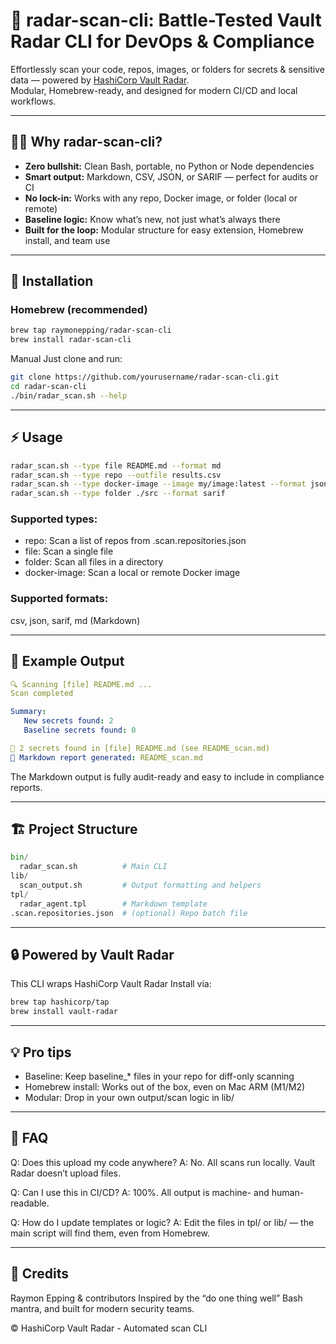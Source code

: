 # 🚨 radar-scan-cli: Battle-Tested Vault Radar CLI for DevOps & Compliance

Effortlessly scan your code, repos, images, or folders for secrets & sensitive data — powered by [HashiCorp Vault Radar](https://developer.hashicorp.com/vault/docs/radar).  
Modular, Homebrew-ready, and designed for modern CI/CD and local workflows.

---

## 🧑‍💻 Why radar-scan-cli?

- **Zero bullshit:** Clean Bash, portable, no Python or Node dependencies
- **Smart output:** Markdown, CSV, JSON, or SARIF — perfect for audits or CI
- **No lock-in:** Works with any repo, Docker image, or folder (local or remote)
- **Baseline logic:** Know what’s new, not just what’s always there
- **Built for the loop:** Modular structure for easy extension, Homebrew install, and team use

---

## 🚀 Installation

### Homebrew (recommended)

```bash
brew tap raymonepping/radar-scan-cli
brew install radar-scan-cli
```

Manual
Just clone and run:

```bash
git clone https://github.com/yourusername/radar-scan-cli.git
cd radar-scan-cli
./bin/radar_scan.sh --help
```
---

## ⚡️ Usage

```bash
radar_scan.sh --type file README.md --format md
radar_scan.sh --type repo --outfile results.csv
radar_scan.sh --type docker-image --image my/image:latest --format json
radar_scan.sh --type folder ./src --format sarif
```

### Supported types:

- repo: Scan a list of repos from .scan.repositories.json
- file: Scan a single file
- folder: Scan all files in a directory
- docker-image: Scan a local or remote Docker image

### Supported formats:

csv, json, sarif, md (Markdown)

---

## 📝 Example Output

```yaml
🔍 Scanning [file] README.md ...
Scan completed

Summary:
   New secrets found: 2
   Baseline secrets found: 0

🛑 2 secrets found in [file] README.md (see README_scan.md)
📝 Markdown report generated: README_scan.md
```
The Markdown output is fully audit-ready and easy to include in compliance reports.

---

## 🏗️ Project Structure
```python
bin/
  radar_scan.sh          # Main CLI
lib/
  scan_output.sh         # Output formatting and helpers
tpl/
  radar_agent.tpl        # Markdown template
.scan.repositories.json  # (optional) Repo batch file
```
---
## 🔒 Powered by Vault Radar

This CLI wraps HashiCorp Vault Radar
Install via:

```bash
brew tap hashicorp/tap
brew install vault-radar
```
---
## 💡 Pro tips
- Baseline: Keep baseline_* files in your repo for diff-only scanning
- Homebrew install: Works out of the box, even on Mac ARM (M1/M2)
- Modular: Drop in your own output/scan logic in lib/

---

## 🙋 FAQ

Q: Does this upload my code anywhere?
A: No. All scans run locally. Vault Radar doesn’t upload files.

Q: Can I use this in CI/CD?
A: 100%. All output is machine- and human-readable.

Q: How do I update templates or logic?
A: Edit the files in tpl/ or lib/ — the main script will find them, even from Homebrew.

---

## 🤖 Credits
Raymon Epping & contributors
Inspired by the “do one thing well” Bash mantra, and built for modern security teams.

© HashiCorp Vault Radar - Automated scan CLI